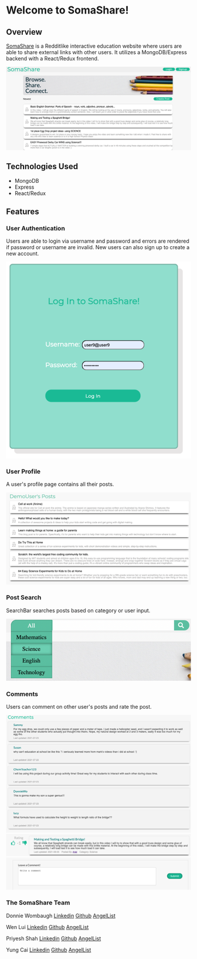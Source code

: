 # Welcome to SomaShare!

## Overview

[SomaShare](https://somashare.herokuapp.com/#/) is a Redditlike interactive education website where users are able to share external links with other users. It utilizes a MongoDB/Express backend with a React/Redux frontend. 

![Somashare](https://github.com/SymmetricInDesign/SomaShare/blob/main/frontend/public/images/Screen%20Shot%202021-08-04%20at%207.46.36%20PM.png)


## Technologies Used

- MongoDB
- Express
- React/Redux

## Features

### User Authentication

Users are able to login via username and password and errors are rendered if password or username are invalid. New users can also sign up to create a new account.

![Somashare](https://github.com/SymmetricInDesign/SomaShare/blob/main/frontend/public/images/Screen%20Shot%202021-08-04%20at%207.51.25%20PM.png)

### User Profile

A user's profile page contains all their posts.

![Somashare](https://github.com/SymmetricInDesign/SomaShare/blob/main/frontend/public/images/Screen%20Shot%202021-08-05%20at%205.32.04%20PM.png)

### Post Search 

SearchBar searches posts based on category or user input.

![Somashare](https://github.com/SymmetricInDesign/SomaShare/blob/main/frontend/public/images/Screen%20Shot%202021-08-05%20at%205.30.36%20PM.png)

### Comments 

Users can comment on other user's posts and rate the post.

![Somashare](https://github.com/SymmetricInDesign/SomaShare/blob/main/frontend/public/images/Screen%20Shot%202021-08-04%20at%208.36.50%20PM.png)
![Somashare](https://github.com/SymmetricInDesign/SomaShare/blob/main/frontend/public/images/Screen%20Shot%202021-08-04%20at%208.36.36%20PM.png)
![Somashare](https://github.com/SymmetricInDesign/SomaShare/blob/main/frontend/public/images/Screen%20Shot%202021-08-04%20at%208.36.41%20PM.png)

### The SomaShare Team

Donnie Wombaugh
[Linkedin](https://www.linkedin.com/in/donnie-wombough-911671218/)
[Github](https://github.com/SymmetricInDesign)
[AngelList](https://www.google.com)

Wen Lui
[Linkedin](https://www.linkedin.com/in/wliu0709/)
[Github](https://github.com/robokitten007)
[AngelList](https://angel.co/u/wen-liu-4)

Priyesh Shah
[Linkedin](https://www.linkedin.com/in/priyesh-shah-bb612688/)
[Github](https://github.com/priyeshshah147)
[AngelList](https://angel.co/u/priyesh-shah-3)

Yung Cai
[Linkedin](https://www.linkedin.com/in/yung-cai-8b8744218/)
[Github](https://github.com/yungcai)
[AngelList](https://angel.co/u/yung-cai)
